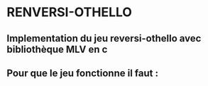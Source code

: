 # **RENVERSI-OTHELLO**

## **Implementation du jeu reversi-othello avec bibliothèque MLV en c**

## Pour que le jeu fonctionne il faut :
